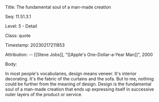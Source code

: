 Title:  The fundamental soul of a man-made creation

Seq:    11.51.3.1

Level:  5 - Detail

Class:  quote

Timestamp: 20230217211853

Attribution: -- [[Steve Jobs]], "[[Apple's One-Dollar-a-Year Man]]", 2000

Body:

In most people's vocabularies, design means veneer. It's interior decorating. It's the fabric of the curtains and the sofa. But to me, nothing could be further from the meaning of design. Design is the fundamental soul of a man-made creation that ends up expressing itself in successive outer layers of the product or service.

